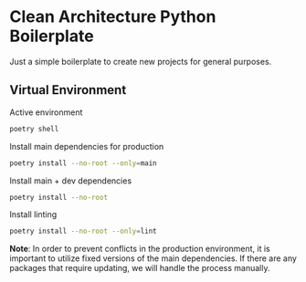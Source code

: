 # Clean Architecture Python Boilerplate

Just a simple boilerplate to create new projects for general purposes.

## Virtual Environment

Active environment

```zsh
poetry shell
```

Install main dependencies for production

```zsh
poetry install --no-root --only=main
```

Install main + dev dependencies

```zsh
poetry install --no-root
```

Install linting

```zsh
poetry install --no-root --only=lint
```

**Note**: In order to prevent conflicts in the production environment, it is important to utilize fixed versions of the main dependencies. If there are any packages that require updating, we will handle the process manually.

